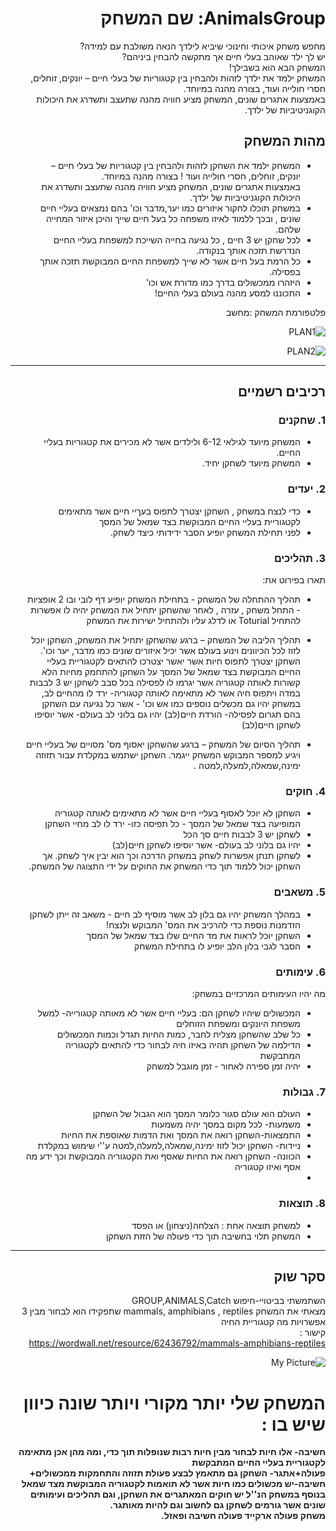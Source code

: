 
<div dir='rtl' lang='he'>

# AnimalsGroup: שם המשחק

מחפש משחק איכותי וחינוכי שיביא לילדך הנאה משולבת עם למידה? \
יש לך ילד שאוהב בעלי חיים אך מתקשה להבחין ביניהם? \
המשחק הבא הוא בשבילך! \
המשחק ילמד את ילדך לזהות ולהבחין בין קטגוריות של בעלי חיים – יונקים, זוחלים, חסרי חולייה ועוד, בצורה מהנה במיוחד. \
באמצעות אתגרים שונים, המשחק מציע חוויה מהנה שתעצב ותשדרג את היכולות הקוגניטיביות של ילדך.
 

## מהות המשחק

* המשחק ילמד את השחקן לזהות ולהבחין בין קטגוריות של בעלי חיים – יונקים, זוחלים, חסרי חולייה ועוד ! בצורה מהנה במיוחד. \
באמצעות אתגרים שונים, המשחק מציע חוויה מהנה שתעצב ותשדרג את היכולות הקוגניטיביות של ילדך.
* במשחק תוכלו לחקור איזורים כמו יער,מדבר וכו' בהם נמצאים בעליי חיים שונים , ובכך ללמוד לאיזו משפחה כל בעל חיים שייך והיכן איזור המחייה שלהם. 
* לכל שחקן יש 3 חיים , כל נגיעה בחייה השייכת למשפחת בעליי החיים הנדרשת תזכה אותך בנקודה.  
* כל הרמת בעל חיים אשר לא שייך למשפחת החיים המבוקשת תזכה אותך בפסילה. 
* היזהרו ממכשולים בדרך כמו מדורת אש וכו'
* התכוננו למסע מהנה בעולם בעלי החיים!
   
פלטפורמת המשחק  :מחשב 



![PLAN1](https://github.com/L-DevelopGame/AnimalsGroup/assets/57791415/19a51802-60b2-4ef8-afcf-533776c01cc0)


![PLAN2](https://github.com/L-DevelopGame/AnimalsGroup/assets/57791415/b8c89c96-34d7-430f-a4b0-283ac36e8684)


---


## רכיבים רשמיים



### 1. שחקנים

* המשחק מיועד לגילאי 6-12 ולילדים אשר לא מכירים את קטגוריות בעליי החיים.
* המשחק מיועד לשחקן יחיד.

### 2. יעדים

* כדי לנצח במשחק , השחקן יצטרך לתפוס בעךיי חיים אשר מתאימים לקטגוריית בעליי החיים המבוקשת בצד שמאל של המסך
* לפני תחילת המשחק יופיע הסבר ידידותי כיצד לשחק.


### 3. תהליכים

תארו בפירוט את:

* תהליך ההתחלה של המשחק - בתחילת המשחק יופיע דף לובי ובו 2 אופציות - התחל משחק , עזרה , לאחר שהשחקן יתחיל את המשחק יהיה לו אפשרות להתחיל Toturial או לדלג עליו ולהתחיל ישירות את המשחק 
*	תהליך הליבה של המשחק –
  ברגע שהשחקן יתחיל את המשחק, השחקן יוכל לזוז לכל הכיוונים וינוע בעולם אשר יכיל איזורים שונים כמו מדבר, יער וכו'.
 	השחקן יצטרך לתפוס חיות אשר יאשר יצטרכו להתאים לקטגוריית בעליי החיים המבוקשת בצד שמאל של המסך
 	על השחקן להתחמק מחיות הלא קשורות לאותה קטגוריה אשר יגרמו לו לפסילה
  בכל סבב לשחקן יש 3 לבבות
 	במדה ויתפוס חיה אשר לא מתאימה לאותה קטגוריה- ירד לו מהחיים לב,
 	במשחק יהיו גם מכשלים נוספים כמו אש וכו' - אשר כל נגיעה עם השחקן בהם תגרום לפסילה- הורדת חיים(לב)
 	יהיו גם בלוני לב בעולם- אשר יוסיפו לשחקן חיים(לב)
 	
*	תהליך הסיום של המשחק – ברגע שהשחקן יאסוף מס' מסויים של בעליי חיים ויגיע למספר המבוקש המשחק ייגמר.
  השחקן ישתמש במקלדת עבור תזוזה ימינה,שמאלה,למעלה,למטה .

### 4. חוקים

* השחקן לא יוכל לאסוף בעליי חיים אשר לא מתאימים לאותה קטגוריה המופיעה בצד שמאל של המסך - כל תפיסה כזו- ירד לו לב מחיי השחקן
* לשחקן יש 3 לבבות חיים סך הכל
* יהיו גם בלוני לב בעולם- אשר יוסיפו לשחקן חיים(לב)
* לשחקן תנתן אפשרות לשחק במשחק הדרכה וכך הוא יבין איך לשחק.
  אך השחקן יכול ללמוד תוך כדי המשחק את החוקים על ידי התצוגה של המשחק.


### 5. משאבים

* במהלך המשחק יהיו גם בלון לב אשר מוסיף לב חיים - משאב זה ייתן לשחקן הזדמנות נוספת כדי להרכיב את המס' המבוקש ולנצח!
* השחקן יוכל לראות את מד החיים שלו בצד שמאל של המסך
* הסבר לגבי בלון הלב יופיע לו בתחילת המשחק

### 6. עימותים

מה יהיו העימותים המרכזיים במשחק:

* המכשולים שיהיו לשחקן הם: בעליי חיים אשר לא מאותה קטגורייה- למשל משפחת היונקים ומשפחת הזוחלים
* כל שלב שהשחקן מצליח לחבר, כמות החיות תגדל וכמות המכשולים
* הדילמה של השחקן תהיה באיזו חיה לבחור כדי להתאים לקטגוריה המתבקשת
* יהיה זמן ספירה לאחור - זמן מוגבל למשחק


### 7. גבולות

* העולם הוא עולם סגור כלומר המסך הוא הגבול של השחקן
* משמעות- לכל מקום במסך יהיה משמעות
* התמצאות-השחקן רואה את המסך ואת הדמות שאוספת את החיות
* ניידות- השחקן יכול לזוז ימינה,שמאלה,למעלה,למטה  ע''י שימוש במקלדת
* הכוונה- השחקן רואה את החיות שאסף ואת הקטגוריה המבוקשת וכך ידע מה אסף ואיזו קטגוריה
* 
  


### 8. תוצאות

* למשחק תוצאה אחת : הצלחה(ניצחון) או הפסד
* המשחק תלוי בחשיבה תוך כדי פעולה של הזזת השחקן

---

## סקר שוק

השתמשתי בביטויי-חיפוש GROUP,ANIMALS,Catch \
מצאתי את המשחק mammals, amphibians , reptiles	 שתפקידו הוא לבחור מבין 3 אפשרויות מה קטגוריית החיה \
קישור : \
https://wordwall.net/resource/62436792/mammals-amphibians-reptiles

![My Picture](https://i.ibb.co/t8xXzLY/ANIMALSGROUP.jpg)



# המשחק שלי יותר מקורי ויותר שונה כיוון שיש בו :

**חשיבה- אלו חיות לבחור מבין חיות רבות שנופלות תוך כדי, ומה מהן אכן מתאימה לקטגוריית בעליי החיים המתבקשת \
  פעולה+אתגר- השחקן גם מתאמץ לבצע פעולת תזוזה והתחמקות ממכשולים+ חשיבה-יש מכשולים כמו חיות אשר לא תואמות לקטגוריה המבוקשת מצד שמאל \
בנוסף במשחק הנ''ל יש חוקים המאתגרים את השחקן, וגם תהליכים ועימותים שונים אשר גורמים לשחקן גם לחשוב וגם להיות מאותגר. \
משחק פעולה ארקייד פעולה חשיבה ופאזל.**




</div>
